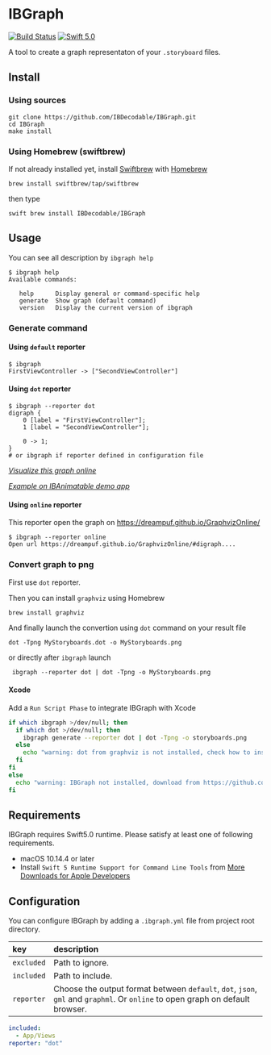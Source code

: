 # IBGraph
[![Build Status](https://travis-ci.org/IBDecodable/IBGraph.svg?branch=master)](https://travis-ci.org/IBDecodable/IBGraph)
[![Swift 5.0](https://img.shields.io/badge/Swift-5.0-orange.svg?style=flat)](https://developer.apple.com/swift/)

A tool to create a graph representaton of your  `.storyboard` files.

## Install

### Using sources

```
git clone https://github.com/IBDecodable/IBGraph.git
cd IBGraph
make install
```

### Using Homebrew (swiftbrew)

If not already installed yet, install [Swiftbrew](https://github.com/swiftbrew/Swiftbrew) with [Homebrew](https://brew.sh/index_fr)

```
brew install swiftbrew/tap/swiftbrew
```

then type 
```
swift brew install IBDecodable/IBGraph
```

## Usage

You can see all description by `ibgraph help`

```
$ ibgraph help
Available commands:

   help      Display general or command-specific help
   generate  Show graph (default command)
   version   Display the current version of ibgraph
```

### Generate command

#### Using `default` reporter

```
$ ibgraph
FirstViewController -> ["SecondViewController"]
```

#### Using `dot` reporter
```
$ ibgraph --reporter dot
digraph {
    0 [label = "FirstViewController"];
    1 [label = "SecondViewController"];

    0 -> 1;
}
# or ibgraph if reporter defined in configuration file
```

_[Visualize this graph online](http://bit.ly/2YtkuY5)_

_[Example on IBAnimatable demo app](http://bit.ly/2STM1wW)_

#### Using `online` reporter

This reporter open the graph on https://dreampuf.github.io/GraphvizOnline/

```
$ ibgraph --reporter online
Open url https://dreampuf.github.io/GraphvizOnline/#digraph....
```

### Convert graph to png

First use `dot` reporter.


Then you can install `graphviz` using Homebrew

```
brew install graphviz
```

And finally launch the convertion using `dot` command on your result file

```
dot -Tpng MyStoryboards.dot -o MyStoryboards.png
```

or directly after `ibgraph` launch

```
 ibgraph --reporter dot | dot -Tpng -o MyStoryboards.png
```

#### Xcode

Add a `Run Script Phase` to integrate IBGraph with Xcode

```sh
if which ibgraph >/dev/null; then
  if which dot >/dev/null; then
    ibgraph generate --reporter dot | dot -Tpng -o storyboards.png
  else
    echo "warning: dot from graphviz is not installed, check how to install here https://github.com/IBDecodable/IBGraph#convert-graph-to-png"
  fi
fi
else
  echo "warning: IBGraph not installed, download from https://github.com/IBDecodable/IBGraph"
fi
```

## Requirements

IBGraph requires Swift5.0 runtime. Please satisfy at least one of following requirements.

 - macOS 10.14.4 or later
 - Install `Swift 5 Runtime Support for Command Line Tools` from [More Downloads for Apple Developers](https://developer.apple.com/download/more/)
 
## Configuration

You can configure IBGraph by adding a `.ibgraph.yml` file from project root directory.


| key                  | description                 |
|:---------------------|:--------------------------- |
| `excluded`           | Path to ignore.    |
| `included`           | Path to include.   |
| `reporter`           | Choose the output format between `default`, `dot`, `json`, `gml` and `graphml`. Or `online` to open graph on default browser.|

```yaml
included:
  - App/Views
reporter: "dot"
```
